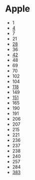 # Apple

- 1
- [4](../solutions/4.md)
- 7
- 21
- [28](../solutions/28.md)
- 36
- [42](../solutions/42.md)
- 48
- 69
- 70
- 102
- 104
- [118](../solutions/118.md)
- 149
- [151](../solutions/151.md)
- 165
- 190
- 191
- 206
- 207
- 215
- 221
- 236
- 237
- 238
- 240
- 257
- 284
- [383](../solutions/383.md)
